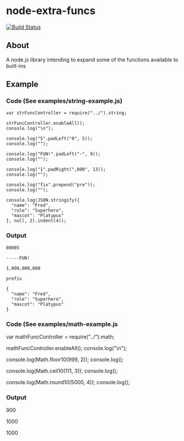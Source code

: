 # node-extra-funcs
[![Build Status](https://travis-ci.org/eledger-org/node-extra-funcs.svg?branch=master)](https://travis-ci.org/eledger-org/node-extra-funcs)

## About

A node.js library intending to expand some of the functions available to built-ins

## Example

### Code (See examples/string-example.js)

    var strFuncController = require("../").string;

    strFuncController.enableAll();
    console.log("\n");

    console.log("5".padLeft("0", 5));
    console.log("");

    console.log("FUN!".padLeft("-", 9));
    console.log("");

    console.log("1".padRight(",000", 13));
    console.log("");

    console.log("fix".prepend("pre"));
    console.log("");

    console.log(JSON.stringify({
      "name": "Fred",
      "role": "Superhero",
      "mascot": "Platypus"
    }, null, 2).indent(4));

### Output

    00005

    -----FUN!

    1,000,000,000

    prefix

    {
      "name": "Fred",
      "role": "Superhero",
      "mascot": "Platypus"
    }

### Code (See examples/math-example.js

  var mathFuncController = require("../").math;

  mathFuncController.enableAll();
  console.log("\n");

  console.log(Math.floor10(999, 2));
  console.log();

  console.log(Math.ceil10(111, 3));
  console.log();

  console.log(Math.round10(5000, 4));
  console.log();

### Output

  900

  1000

  1000

